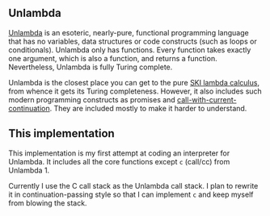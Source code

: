 ## Unlambda

[Unlambda](http://www.madore.org/~david/programs/unlambda/) is an esoteric, nearly-pure, functional programming language that has no variables, data structures or code constructs (such as loops or conditionals). Unlambda only has functions. Every function takes exactly one argument, which is also a function, and returns a function. Nevertheless, Unlambda is fully Turing complete.

Unlambda is the closest place you can get to the pure [SKI lambda calculus](https://en.wikipedia.org/wiki/SKI_combinator_calculus), from whence it gets its Turing completeness. However, it also includes such modern programming constructs as promises and [call-with-current-continuation](https://en.wikipedia.org/wiki/Call-with-current-continuation). They are included mostly to make it harder to understand.

## This implementation

This implementation is my first attempt at coding an interpreter for Unlambda. It includes all the core functions except `c` (call/cc) from Unlambda 1.

Currently I use the C call stack as the Unlambda call stack. I plan to rewrite it in continuation-passing style so that I can implement `c` and keep myself from blowing the stack.
